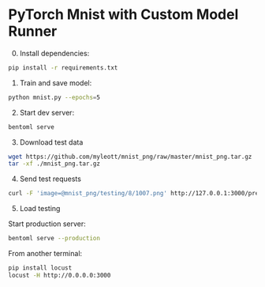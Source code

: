 # PyTorch Mnist with Custom Model Runner

0. Install dependencies:

```bash
pip install -r requirements.txt
```

1. Train and save model:

```bash
python mnist.py --epochs=5
```

2. Start dev server:

```bash
bentoml serve
```

3. Download test data

```bash
wget https://github.com/myleott/mnist_png/raw/master/mnist_png.tar.gz
tar -xf ./mnist_png.tar.gz
```

4. Send test requests

```bash
curl -F 'image=@mnist_png/testing/8/1007.png' http://127.0.0.1:3000/predict
```

5. Load testing

Start production server:
```bash
bentoml serve --production
```

From another terminal:

```bash
pip install locust
locust -H http://0.0.0.0:3000
```
